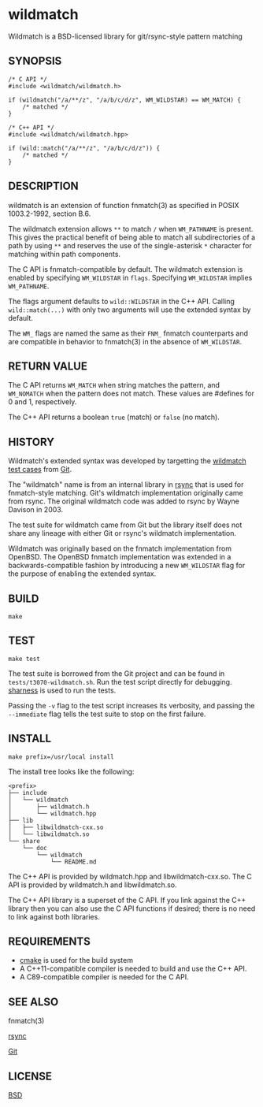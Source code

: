 wildmatch
=========
Wildmatch is a BSD-licensed library for git/rsync-style pattern matching

SYNOPSIS
--------
    /* C API */
    #include <wildmatch/wildmatch.h>

    if (wildmatch("/a/**/z", "/a/b/c/d/z", WM_WILDSTAR) == WM_MATCH) {
        /* matched */
    }

    /* C++ API */
    #include <wildmatch/wildmatch.hpp>

    if (wild::match("/a/**/z", "/a/b/c/d/z")) {
        /* matched */
    }

DESCRIPTION
-----------
wildmatch is an extension of function fnmatch(3) as specified in
POSIX 1003.2-1992, section B.6.

The wildmatch extension allows `**` to match `/` when `WM_PATHNAME` is
present. This gives the practical benefit of being able to match all
subdirectories of a path by using `**` and reserves the use of the
single-asterisk `*` character for matching within path components.

The C API is fnmatch-compatible by default.
The wildmatch extension is enabled by specifying `WM_WILDSTAR` in `flags`.
Specifying `WM_WILDSTAR` implies `WM_PATHNAME`.

The flags argument defaults to `wild::WILDSTAR` in the C++ API.
Calling `wild::match(...)` with only two arguments will use the extended
syntax by default.

The `WM_` flags are named the same as their `FNM_` fnmatch counterparts
and are compatible in behavior to fnmatch(3) in the absence of `WM_WILDSTAR`.

RETURN VALUE
------------
The C API returns `WM_MATCH` when string matches the pattern, and `WM_NOMATCH`
when the pattern does not match.  These values are #defines for 0 and 1,
respectively.

The C++ API returns a boolean `true` (match) or `false` (no match).

HISTORY
-------
Wildmatch's extended syntax was developed by targetting the
[wildmatch test cases](https://github.com/git/git/blob/master/t/t3070-wildmatch.sh)
from [Git](https://git-scm.com).

The "wildmatch" name is from an internal library in
[rsync](https://rsync.samba.org/) that is used for fnmatch-style matching.
Git's wildmatch implementation originally came from rsync.
The original wildmatch code was added to rsync by Wayne Davison in 2003.

The test suite for wildmatch came from Git but the library itself does not
share any lineage with either Git or rsync's wildmatch implementation.

Wildmatch was originally based on the fnmatch implementation from OpenBSD.
The OpenBSD fnmatch implementation was extended in a backwards-compatible
fashion by introducing a new `WM_WILDSTAR` flag for the purpose of enabling
the extended syntax.

BUILD
-----
    make

TEST
----
    make test

The test suite is borrowed from the Git project and can be found in
`tests/t3070-wildmatch.sh`.  Run the test script directly for debugging.
[sharness](https://github.com/mlafeldt/sharness) is used to run the tests.

Passing the `-v` flag to the test script increases its verbosity, and passing
the `--immediate` flag tells the test suite to stop on the first failure.

INSTALL
-------
    make prefix=/usr/local install

The install tree looks like the following:

    <prefix>
    ├── include
    │   └── wildmatch
    │       ├── wildmatch.h
    │       └── wildmatch.hpp
    ├── lib
    │   ├── libwildmatch-cxx.so
    │   └── libwildmatch.so
    └── share
        └── doc
            └── wildmatch
                └── README.md

The C++ API is provided by wildmatch.hpp and libwildmatch-cxx.so.
The C API is provided by wildmatch.h and libwildmatch.so.

The C++ API library is a superset of the C API.  If you link against the C++
library then you can also use the C API functions if desired; there is no need
to link against both libraries.

REQUIREMENTS
------------
* [cmake](https://cmake.org/) is used for the build system
* A C++11-compatible compiler is needed to build and use the C++ API.
* A C89-compatible compiler is needed for the C API.

SEE ALSO
--------
fnmatch(3)

[rsync](https://rsync.samba.org)

[Git](https://github.com/git/git)

LICENSE
-------
[BSD](LICENSE)
